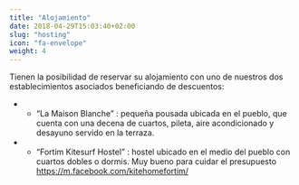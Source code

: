 ```yaml
---
title: "Alojamiento"
date: 2018-04-29T15:03:40+02:00
slug: "hosting"
icon: "fa-envelope"
weight: 4
---
```


Tienen la posibilidad de reservar su alojamiento con uno de nuestros dos establecimientos asociados beneficiando de descuentos:

- - “La Maison Blanche” : pequeña pousada ubicada en el pueblo, que cuenta con una decena de cuartos, pileta, aire acondicionado y desayuno servido en la terraza.

- - “Fortim Kitesurf Hostel” : hostel ubicado en el medio del pueblo con cuartos dobles o dormis. Muy bueno para cuidar el presupuesto
https://m.facebook.com/kitehomefortim/
